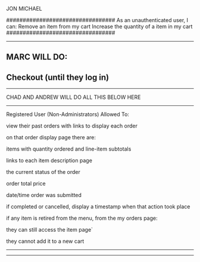 JON MICHAEL

#################################
As an unauthenticated user, I can:
Remove an item from my cart
Increase the quantity of a item in my cart
#################################

-------------------------------------------------
MARC WILL DO:
-------------------------------------------------
Checkout (until they log in)
-------------------------------------------------

*************************************************
CHAD AND ANDREW WILL DO ALL THIS BELOW HERE
*************************************************
Registered User (Non-Administrators)
Allowed To:

view their past orders with links to display each order

on that order display page there are:

items with quantity ordered and line-item subtotals

links to each item description page

the current status of the order

order total price

date/time order was submitted

if completed or cancelled, display a timestamp when that action took place

if any item is retired from the menu, from the my orders page:

they can still access the item page`

they cannot add it to a new cart
**************************************************

**************************************************
